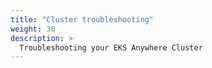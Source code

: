 ```yaml
---
title: "Cluster troubleshooting"
weight: 30
description: >
  Troubleshooting your EKS Anywhere Cluster
---
```

